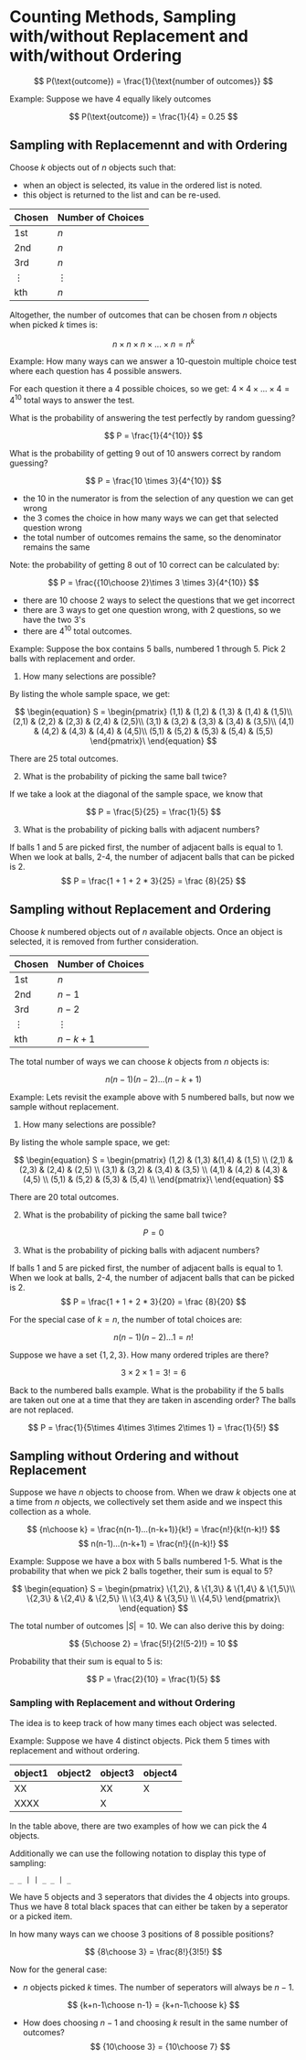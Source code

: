 # Counting Methods, Sampling with/without Replacement and with/without Ordering

$$
P(\text{outcome}) = \frac{1}{\text{number of outcomes}}
$$

Example: Suppose we have 4 equally likely outcomes

$$
P(\text{outcome}) = \frac{1}{4} = 0.25
$$

## Sampling with Replacemennt and with Ordering

Choose $k$ objects out of $n$ objects such that:

* when an object is selected, its value in the ordered list is noted.
* this object is returned to the list and can be re-used.

| Chosen | Number of Choices |
| --- | --- |
| 1st | $n$ |
| 2nd | $n$ |
| 3rd | $n$ |
| $\vdots$  | $\vdots$ |
| kth | $n$ |

Altogether, the number of outcomes that can be chosen from $n$ objects when picked $k$ times is:

$$
n \times n \times n \times ... \times n = n^k
$$

Example: How many ways can we answer a 10-questoin multiple choice test where each question has 4 possible answers.

For each question it there a 4 possible choices, so we get: $4 \times 4 \times ... \times 4 = 4^{10}$ total ways to answer the test. 

What is the probability of answering the test perfectly by random guessing?

$$
P = \frac{1}{4^{10}}
$$

What is the probability of getting 9 out of 10 answers correct by random guessing?

$$
P = \frac{10 \times 3}{4^{10}}
$$

* the 10 in the numerator is from the selection of any question we can get wrong
* the 3 comes the choice in how many ways we can get that selected question wrong
* the total number of outcomes remains the same, so the denominator remains the same

Note: the probability of getting 8 out of 10 correct can be calculated by:

$$
P = \frac{{10\choose 2}\times 3 \times 3}{4^{10}}
$$

* there are 10 choose 2 ways to select the questions that we get incorrect
* there are 3 ways to get one question wrong, with 2 questions, so we have the two 3's
* there are $4^{10}$ total outcomes.

Example: Suppose the box contains 5 balls, numbered 1 through 5. Pick 2 balls with replacement and order.

1. How many selections are possible?

By listing the whole sample space, we get:

$$
\begin{equation}
S =
\begin{pmatrix}
(1,1) & (1,2) & (1,3) & (1,4) & (1,5)\\
(2,1) & (2,2) & (2,3) & (2,4) & (2,5)\\
(3,1) & (3,2) & (3,3) & (3,4) & (3,5)\\
(4,1) & (4,2) & (4,3) & (4,4) & (4,5)\\
(5,1) & (5,2) & (5,3) & (5,4) & (5,5)
\end{pmatrix}\
\end{equation}
$$


There are 25 total outcomes.

2. What is the probability of picking the same ball twice? 

If we take a look at the diagonal of the sample space, we know that 

$$
P = \frac{5}{25} = \frac{1}{5}
$$

3. What is the probability of picking balls with adjacent numbers?

If balls 1 and 5 are picked first, the number of adjacent balls is equal to 1. When we look at balls, 2-4, the number of adjacent balls that can be picked is 2.
$$
P = \frac{1 + 1 + 2 * 3}{25} = \frac {8}{25}
$$

## Sampling without Replacement and Ordering

Choose $k$ numbered objects out of $n$ available objects. Once an object is selected, it is removed from further consideration.

| Chosen | Number of Choices |
| --- | --- |
| 1st | $n$ |
| 2nd | $n-1$ |
| 3rd | $n-2$ |
| $\vdots$  | $\vdots$ |
| kth | $n-k+1$ |

The total number of ways we can choose $k$ objects from $n$ objects is:

$$
n(n-1)(n-2)...(n-k+1)
$$

Example: Lets revisit the example above with 5 numbered balls, but now we sample without replacement.

1. How many selections are possible?

By listing the whole sample space, we get:

$$
\begin{equation}
S =
\begin{pmatrix}
(1,2) & (1,3) &(1,4) & (1,5) \\
(2,1) & (2,3) & (2,4) & (2,5) \\
(3,1) & (3,2) & (3,4) & (3,5) \\
(4,1) & (4,2) & (4,3) & (4,5) \\
(5,1) & (5,2) & (5,3) & (5,4) \\
\end{pmatrix}\
\end{equation}
$$

There are 20 total outcomes.

2. What is the probability of picking the same ball twice? 

$$
P = 0
$$

3. What is the probability of picking balls with adjacent numbers?

If balls 1 and 5 are picked first, the number of adjacent balls is equal to 1. When we look at balls, 2-4, the number of adjacent balls that can be picked is 2.
$$
P = \frac{1 + 1 + 2 * 3}{20} = \frac {8}{20}
$$

For the special case of $k = n$, the number of total choices are:

$$
n(n-1)(n-2)...1 = n!
$$

Suppose we have a set $\{1,2,3\}$. How many ordered triples are there?

$$
3 \times 2 \times 1 = 3! = 6
$$

Back to the numbered balls example. What is the probability if the 5 balls are taken out one at a time that they are taken in ascending order? The balls are not replaced.

$$
P = \frac{1}{5\times 4\times 3\times 2\times 1} = \frac{1}{5!}
$$

## Sampling without Ordering and without Replacement

Suppose we have $n$ objects to choose from. When we draw $k$ objects one at a time from $n$ objects, we collectively set them aside and we inspect this collection as a whole.

$$
{n\choose k} = \frac{n(n-1)...(n-k+1)}{k!} = \frac{n!}{k!(n-k)!}
$$
$$
n(n-1)...(n-k+1) = \frac{n!}{(n-k)!}
$$

Example: Suppose we have a box with 5 balls numbered 1-5. What is the probability that when we pick 2 balls together, their sum is equal to 5?

$$
\begin{equation}
S =
\begin{pmatrix}
\{1,2\}, & \{1,3\} & \{1,4\} & \{1,5\}\\
\{2,3\} & \{2,4\} & \{2,5\} \\
\{3,4\} & \{3,5\} \\
\{4,5\}
\end{pmatrix}\
\end{equation}
$$

The total number of outcomes $|S| = 10$. We can also derive this by doing:

$$
{5\choose 2} = \frac{5!}{2!(5-2)!} = 10
$$

Probability that their sum is equal to 5 is: 

$$
P = \frac{2}{10} = \frac{1}{5}
$$ 

### Sampling with Replacement and without Ordering

The idea is to keep track of how many times each object was selected.

Example: Suppose we have 4 distinct objects. Pick them 5 times with replacement and without ordering.

| object1 | object2| object3 | object4|
| --- | --- | --- | --- |
| XX | | XX | X |
| XXXX | | X ||

In the table above, there are two examples of how we can pick the 4 objects.

Additionally we can use the following notation to display this type of sampling:

`_ _ | | _ _ | _`

We have 5 objects and 3 seperators that divides the 4 objects into groups. Thus we have 8 total black spaces that can either be taken by a seperator or a picked item.

In how many ways can we choose 3 positions of 8 possible positions?

$$
{8\choose 3} = \frac{8!}{3!5!}
$$

Now for the general case:

* $n$ objects picked $k$ times. The number of seperators will always be $n-1$. 

$$
{k+n-1\choose n-1} = {k+n-1\choose k}
$$

* How does choosing $n-1$ and choosing $k$ result in the same number of outcomes?
$$
{10\choose 3} = {10\choose 7}
$$
